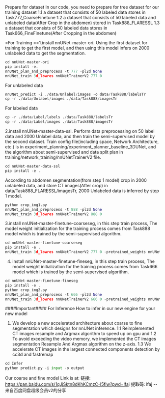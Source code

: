 Prepare for dataset
In our code, you need to prepare for tree dataset for our training dataset
1.1 a dataset that consists of 50 labeled data stores in Task777_CoarseFinetune
1.2 a dataset that consists of 50 labeled data and unlabeled data(After Crop in the abdomen) stored in Task888_FLARESSL
1.3 a dataset that consists of 50 labeled data stores in Task666_FineFinetune(After Cropping in the abdomen)

=For Training
==1.install nnUNet-master-ori. Using the first dataset for training to get the first model, and then using this model infers on 2000 unlabeled data to get the segmentation.

```python
cd nnUNet-master-ori
pip install -e.
nnUNet_plan_and_preprocess -t 777 -pl2d None
nnUNet_train 3d_lowres nnUNetTrainerV2 777 0
```

For unlabeled data
```python
nnUNet_predict -i ./data/Unlabel/images -o data/Task888/labelsTr
cp -r ./data/Unlabel/images ./data/Task888/imagesTr
```
For labeled data
```python
cp -r ./data/Label/labels ./data/Task888/labelsTr
cp -r ./data/Label/images ./data/Task888/imagesTr
```


2.install nnUNet-master-data-ssl. Perform data preprocessing on 50 label data and 2000 Unlabel data, and then train the semi-supervised model by the second dataset. Train config file(including space, Network Architecture, etc.) is in experiment_planning/experiment_planner_baseline_3DUNet, and the algorithm about semi-supervised and data split plan in training/network_training/nnUNetTrainerV2 file. 
```python
cd nnUNet-master-data-ssl
pip install -e .
```
According to abdomen segmentation(from step 1 model) crop in 2000 unlabeled data, and store CT images(After crop) in data/Task888_FLARESSL/imagesTr, 2000 Unlabeled data is inferred by step 1 model.
```python
python crop_img1.py
nnUNet_plan_and_preprocess -t 888 -pl2d None
nnUNet_train 3d_lowres nnUNetTrainerV2 888 0
```

3.install nnUNet-master-finetune-coarseseg, in this step train process, The model weight initialization for the training process comes from Task888 model which is trained by the semi-supervised algorithm.
```python
cd nnUNet-master-finetune-coarseseg
pip install -e .
nnUNet_train 3d_lowres nnUNetTrainerV2 777 0 -pretrained_weights nnUNet_trained_models/nnUNet/3d_fullres/Task888_FLARESSL/nnUNetTrainerV2__nnUNetPlansv2.1/fold_0/model_final_checkpoint.model
```
4. install nnUNet-master-finetune-fineseg, in this step train process, The model weight initialization for the training process comes from Task666 model which is trained by the semi-supervised algorithm.
```python
cd nnUNet-master-finetune-fineseg
pip install -e .
python crop_img2.py
nnUNet_plan_and_preprocess -t 666 -pl2d None
nnUNet_train 3d_lowres nnUNetTrainerV2 666 0 -pretrained_weights nnUNet_trained_models/nnUNet/3d_fullres/Task777_CoarseFinetune/nnUNetTrainerV2__nnUNetPlansv2.1/fold_0/model_final_checkpoint.model
```
####Important####
For Inference
How to infer in our new engine for your new model
1. We develop a new accelerated architecture about coarse to fine segmentation which designs for nnUNet inference.
1.1 Reimplemented CT images resample and Argmax algorithm to speed up on gpu and 
1.2 To avoid exceeding the video memory, we implemented the CT images segmentation Resample And Argmax algorithm on the z-axis.
1.3 We accelerate CT images in the largest connected components detection by cc3d and fastremap
```python
cd Infer
python predict.py -i input -o output
```
Our coarse and fine model Link is at:
链接: https://pan.baidu.com/s/1qJjSktn8dKhKCmzC-I5flw?pwd=lfaj 提取码: lfaj 
--来自百度网盘超级会员v2的分享
